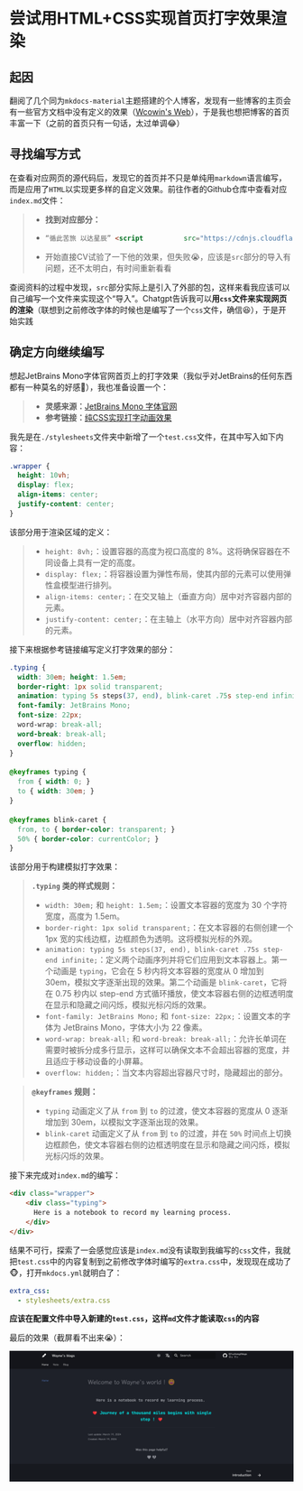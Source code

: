 # 尝试用HTML+CSS实现首页打字效果渲染

## 起因

翻阅了几个同为`mkdocs-material`主题搭建的个人博客，发现有一些博客的主页会有一些官方文档中没有定义的效果（[Wcowin's Web](https://wcowin.work/)），于是我也想把博客的首页丰富一下（之前的首页只有一句话，太过单调😂）

## 寻找编写方式

在查看对应网页的源代码后，发现它的首页并不只是单纯用`markdown`语言编写，而是应用了`HTML`以实现更多样的自定义效果。前往作者的Github仓库中查看对应`index.md`文件：

> - **找到对应部分：**
>
> - ```html
>   “循此苦旅 以达星辰” <script 		 src="https://cdnjs.cloudflare.com/ajax/libs/animejs/2.0.2/anime.min.js"></script> 正在加载今日诗词.... <script src="https://sdk.jinrishici.com/v2/browser/jinrishici.js" charset="utf-8"></script>
>   ```
>
> - 开始直接CV试验了一下他的效果，但失败😭，应该是`src`部分的导入有问题，还不太明白，有时间重新看看

查阅资料的过程中发现，`src`部分实际上是引入了外部的包，这样来看我应该可以自己编写一个文件来实现这个“导入”。Chatgpt告诉我可以**用`css`文件来实现网页的渲染**（联想到之前修改字体的时候也是编写了一个`css`文件，确信😆），于是开始实践

## 确定方向继续编写

想起JetBrains Mono字体官网首页上的打字效果（我似乎对JetBrains的任何东西都有一种莫名的好感🤔），我也准备设置一个：

> - **灵感来源：**[JetBrains Mono 字体官网](https://www.jetbrains.com/lp/mono/)
> - **参考链接：**[纯CSS实现打字动画效果](https://www.zhangxinxu.com/wordpress/2019/01/css-typewriter-effect/)

我先是在`./stylesheets`文件夹中新增了一个`test.css`文件，在其中写入如下内容：

```css
.wrapper {
  height: 10vh;
  display: flex;
  align-items: center;
  justify-content: center;
}
```

该部分用于渲染区域的定义：

> - `height: 8vh;`：设置容器的高度为视口高度的 8%。这将确保容器在不同设备上具有一定的高度。
> - `display: flex;`：将容器设置为弹性布局，使其内部的元素可以使用弹性盒模型进行排列。
> - `align-items: center;`：在交叉轴上（垂直方向）居中对齐容器内部的元素。
> - `justify-content: center;`：在主轴上（水平方向）居中对齐容器内部的元素。

接下来根据参考链接编写定义打字效果的部分：

```css
.typing {
  width: 30em; height: 1.5em;
  border-right: 1px solid transparent;
  animation: typing 5s steps(37, end), blink-caret .75s step-end infinite;
  font-family: JetBrains Mono;
  font-size: 22px;
  word-wrap: break-all;
  word-break: break-all;
  overflow: hidden;
}

@keyframes typing {
  from { width: 0; }
  to { width: 30em; }
}

@keyframes blink-caret {
  from, to { border-color: transparent; }
  50% { border-color: currentColor; }
}
```

该部分用于构建模拟打字效果：

> **`.typing` 类的样式规则：**
>
> - `width: 30em;` 和 `height: 1.5em;`：设置文本容器的宽度为 30 个字符宽度，高度为 1.5em。
> - `border-right: 1px solid transparent;`：在文本容器的右侧创建一个 1px 宽的实线边框，边框颜色为透明。这将模拟光标的外观。
> - `animation: typing 5s steps(37, end), blink-caret .75s step-end infinite;`：定义两个动画序列并将它们应用到文本容器上。第一个动画是 `typing`，它会在 5 秒内将文本容器的宽度从 0 增加到 30em，模拟文字逐渐出现的效果。第二个动画是 `blink-caret`，它将在 0.75 秒内以 step-end 方式循环播放，使文本容器右侧的边框透明度在显示和隐藏之间闪烁，模拟光标闪烁的效果。
> - `font-family: JetBrains Mono;` 和 `font-size: 22px;`：设置文本的字体为 JetBrains Mono，字体大小为 22 像素。
> - `word-wrap: break-all;` 和 `word-break: break-all;`：允许长单词在需要时被拆分成多行显示，这样可以确保文本不会超出容器的宽度，并且适应于移动设备的小屏幕。
> - `overflow: hidden;`：当文本内容超出容器尺寸时，隐藏超出的部分。

> **`@keyframes` 规则：**
>
> - `typing` 动画定义了从 `from` 到 `to` 的过渡，使文本容器的宽度从 0 逐渐增加到 30em，以模拟文字逐渐出现的效果。
> - `blink-caret` 动画定义了从 `from` 到 `to` 的过渡，并在 `50%` 时间点上切换边框颜色，使文本容器右侧的边框透明度在显示和隐藏之间闪烁，模拟光标闪烁的效果。

接下来完成对`index.md`的编写：

```html
<div class="wrapper">
    <div class="typing">
      Here is a notebook to record my learning process.
    </div>
</div>
```

结果不可行，探索了一会感觉应该是`index.md`没有读取到我编写的`css`文件，我就把`test.css`中的内容复制到之前修改字体时编写的`extra.css`中，发现现在成功了🐵，打开`mkdocs.yml`就明白了：

```yml
extra_css:
  - stylesheets/extra.css
```

**应该在配置文件中导入新建的`test.css`，这样`md`文件才能读取`css`的内容**

最后的效果（截屏看不出来😭）：

![image-20240319195512636](./pic/01.png)





